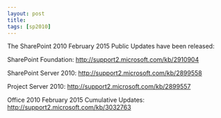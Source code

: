 ```yaml
---
layout: post
title: 
tags: [sp2010]
---
```


The SharePoint 2010 February 2015 Public Updates have been released:

SharePoint Foundation: <http://support2.microsoft.com/kb/2910904>

SharePoint Server 2010: <http://support2.microsoft.com/kb/2899558>

Project Server 2010: <http://support2.microsoft.com/kb/2899557>

Office 2010 February 2015 Cumulative Updates: <http://support2.microsoft.com/kb/3032763>